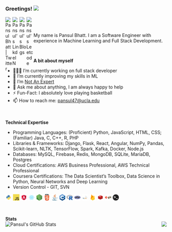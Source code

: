 ### Greetings! <img src="https://raw.githubusercontent.com/MartinHeinz/MartinHeinz/master/wave.gif" width="30px">

<a href="https://twitter.com/notnexpert">
  <img align="left" alt="Pansul Bhatt | Twitter" width="22px" src="https://cdn.jsdelivr.net/npm/simple-icons@v3/icons/twitter.svg" />
</a>
<a href="https://www.linkedin.com/in/pansulbhatt">
  <img align="left" alt="Pansul's LinkdeIN" width="22px" src="https://cdn.jsdelivr.net/npm/simple-icons@v3/icons/linkedin.svg" />
</a>
<a href="https://medium.com/@pansul47">
  <img align="left" alt="Pansul's Blogs" width="22px" src="https://cdn.jsdelivr.net/npm/simple-icons@v3/icons/medium.svg" />
</a>
<a href="https://leetcode.com/pansul/">
  <img align="left" alt="Pansul's Leetcode" width="22px" src="https://cdn.jsdelivr.net/npm/simple-icons@v3/icons/leetcode.svg" />
</a>
<br/>
<br />

My name is Pansul Bhatt. I am a Software Engineer with experience in Machine Learning and Full Stack Development.

<br/>

**A bit about myself**

- 👨🏽‍💻 I’m currently working on full stack developer
- 🌱 I’m currently improving my skills in ML
- 🤔 I’m [Not An Expert](https://www.youtube.com/channel/UCfv3K4cWPjFkT8GWPEzD4pA)
- 💬 Ask me about anything, I am always happy to help
- ⚡️ Fun-Fact: I absolutely love playing basketball
- 📫 How to reach me: pansul47@ucla.edu


<br/>

**Technical Expertise**

- Programming Languages: (Proficient) Python, JavaScript, HTML, CSS; (Familiar) Java, C, C++, R, PHP
- Libraries & Frameworks: Django, Flask, React, Angular, NumPy, Pandas, Scikit-learn, NLTK, TensorFlow, Spark, Kafka, Docker, Node.js
- Databases: MySQL, Firebase, Redis, MongoDB, SQLite, MariaDB, Postgres
- Cloud Certifications: AWS Business Professional, AWS Technical Professional
- Coursera Certifications: The Data Scientist’s Toolbox, Data Science in Python, Neural Networks and Deep Learning
- Version Control - GIT, SVN 

<code><img height="20" src="https://raw.githubusercontent.com/github/explore/80688e429a7d4ef2fca1e82350fe8e3517d3494d/topics/python/python.png"></code>
<code><img height="20" src="https://raw.githubusercontent.com/github/explore/80688e429a7d4ef2fca1e82350fe8e3517d3494d/topics/javascript/javascript.png"></code>
<code><img height="20" src="https://raw.githubusercontent.com/github/explore/80688e429a7d4ef2fca1e82350fe8e3517d3494d/topics/angular/angular.png"></code>
<code><img height="20" src="https://raw.githubusercontent.com/github/explore/80688e429a7d4ef2fca1e82350fe8e3517d3494d/topics/react/react.png"></code>
<code><img height="20" src="https://raw.githubusercontent.com/github/explore/80688e429a7d4ef2fca1e82350fe8e3517d3494d/topics/nodejs/nodejs.png"></code>
<code><img height="20" src="https://raw.githubusercontent.com/github/explore/80688e429a7d4ef2fca1e82350fe8e3517d3494d/topics/html/html.png"></code>
<code><img height="20" src="https://raw.githubusercontent.com/github/explore/80688e429a7d4ef2fca1e82350fe8e3517d3494d/topics/java/java.png"></code>
<code><img height="20" src="https://raw.githubusercontent.com/github/explore/80688e429a7d4ef2fca1e82350fe8e3517d3494d/topics/cpp/cpp.png"></code>
<code><img height="20" src="https://raw.githubusercontent.com/github/explore/80688e429a7d4ef2fca1e82350fe8e3517d3494d/topics/R/R.png"></code>
<code><img height="20" src="https://raw.githubusercontent.com/github/explore/80688e429a7d4ef2fca1e82350fe8e3517d3494d/topics/php/php.png"></code>
<code><img height="20" src="https://raw.githubusercontent.com/github/explore/80688e429a7d4ef2fca1e82350fe8e3517d3494d/topics/mysql/mysql.png"></code>
<code><img height="20" src="https://raw.githubusercontent.com/github/explore/80688e429a7d4ef2fca1e82350fe8e3517d3494d/topics/firebase/firebase.png"></code>
<code><img height="20" src="https://raw.githubusercontent.com/github/explore/80688e429a7d4ef2fca1e82350fe8e3517d3494d/topics/redis/redis.png"></code>
<code><img height="20" src="https://raw.githubusercontent.com/github/explore/80688e429a7d4ef2fca1e82350fe8e3517d3494d/topics/git/git.png"></code>
<code><img height="20" src="https://raw.githubusercontent.com/github/explore/80688e429a7d4ef2fca1e82350fe8e3517d3494d/topics/terminal/terminal.png"></code>

<br/>


**Stats**
<br/>
<a href="https://github.com/PansulBhatt/PansulBhatt">
  <img align="left" src="https://github-readme-stats.vercel.app/api?username=PansulBhatt&show_icons=true&theme=tokyonight" alt="Pansul's GitHub Stats" height="250"/>
</a>
<a href="https://github.com/PansulBhatt/PansulBhatt">
  <img align="right" src="https://github-readme-stats.vercel.app/api/top-langs/?username=PansulBhatt&show_icons=true&theme=monokai" height="250"/>
</a>

<!--
**PansulBhatt/PansulBhatt** is a ✨ _special_ ✨ repository because its `README.md` (this file) appears on your GitHub profile.

Here are some ideas to get you started:

- 🔭 I’m currently working on ...
- 🌱 I’m currently learning ...
- 👯 I’m looking to collaborate on ...
- 🤔 I’m looking for help with ...
- 💬 Ask me about ...
- 📫 How to reach me: ...
- 😄 Pronouns: ...
- ⚡ Fun fact: ...
-->
